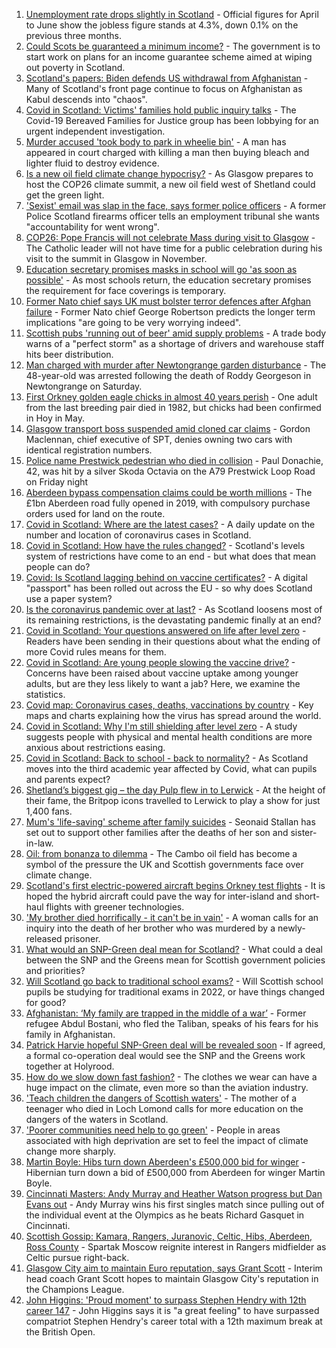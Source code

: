 1. [Unemployment rate drops slightly in Scotland](https://www.bbc.co.uk/news/uk-scotland-58241453) - Official figures for April to June show the jobless figure stands at 4.3%, down 0.1% on the previous three months.
2. [Could Scots be guaranteed a minimum income?](https://www.bbc.co.uk/news/uk-scotland-scotland-politics-58230375) - The government is to start work on plans for an income guarantee scheme aimed at wiping out poverty in Scotland.
3. [Scotland's papers: Biden defends US withdrawal from Afghanistan](https://www.bbc.co.uk/news/uk-scotland-58239029) - Many of Scotland's front page continue to focus on Afghanistan as Kabul descends into "chaos".
4. [Covid in Scotland: Victims' families hold public inquiry talks](https://www.bbc.co.uk/news/uk-scotland-58234070) - The Covid-19 Bereaved Families for Justice group has been lobbying for an urgent independent investigation.
5. [Murder accused 'took body to park in wheelie bin'](https://www.bbc.co.uk/news/uk-scotland-glasgow-west-58234921) - A man has appeared in court charged with killing a man then buying bleach and lighter fluid to destroy evidence.
6. [Is a new oil field climate change hypocrisy?](https://www.bbc.co.uk/news/uk-scotland-57762927) - As Glasgow prepares to host the COP26 climate summit, a new oil field west of Shetland could get the green light.
7. ['Sexist' email was slap in the face, says former police officers](https://www.bbc.co.uk/news/uk-scotland-58235507) - A former Police Scotland firearms officer tells an employment tribunal she wants "accountability for went wrong".
8. [COP26: Pope Francis will not celebrate Mass during visit to Glasgow](https://www.bbc.co.uk/news/uk-scotland-glasgow-west-58230893) - The Catholic leader will not have time for a public celebration during his visit to the summit in Glasgow in November.
9. [Education secretary promises masks in school will go 'as soon as possible'](https://www.bbc.co.uk/news/uk-scotland-58228512) - As most schools return, the education secretary promises the requirement for face coverings is temporary.
10. [Former Nato chief says UK must bolster terror defences after Afghan failure](https://www.bbc.co.uk/news/uk-scotland-scotland-politics-58230368) - Former Nato chief George Robertson predicts the longer term implications "are going to be very worrying indeed".
11. [Scottish pubs 'running out of beer' amid supply problems](https://www.bbc.co.uk/news/uk-scotland-scotland-business-58194011) - A trade body warns of a "perfect storm" as a shortage of drivers and warehouse staff hits beer distribution.
12. [Man charged with murder after Newtongrange garden disturbance](https://www.bbc.co.uk/news/uk-scotland-edinburgh-east-fife-58237541) - The 48-year-old was arrested following the death of Roddy Georgeson in Newtongrange on Saturday.
13. [First Orkney golden eagle chicks in almost 40 years perish](https://www.bbc.co.uk/news/uk-scotland-north-east-orkney-shetland-58229735) - One adult from the last breeding pair died in 1982, but chicks had been confirmed in Hoy in May.
14. [Glasgow transport boss suspended amid cloned car claims](https://www.bbc.co.uk/news/uk-scotland-glasgow-west-58228508) - Gordon Maclennan, chief executive of SPT, denies owning two cars with identical registration numbers.
15. [Police name Prestwick pedestrian who died in collision](https://www.bbc.co.uk/news/uk-scotland-glasgow-west-58231805) - Paul Donachie, 42, was hit by a silver Skoda Octavia on the A79 Prestwick Loop Road on Friday night
16. [Aberdeen bypass compensation claims could be worth millions](https://www.bbc.co.uk/news/uk-scotland-north-east-orkney-shetland-58232003) - The £1bn Aberdeen road fully opened in 2019, with compulsory purchase orders used for land on the route.
17. [Covid in Scotland: Where are the latest cases?](https://www.bbc.co.uk/news/uk-scotland-53511877) - A daily update on the number and location of coronavirus cases in Scotland.
18. [Covid in Scotland: How have the rules changed?](https://www.bbc.co.uk/news/uk-scotland-53166816) - Scotland's levels system of restrictions have come to an end - but what does that mean people can do?
19. [Covid: Is Scotland lagging behind on vaccine certificates?](https://www.bbc.co.uk/news/uk-scotland-57519070) - A digital "passport" has been rolled out across the EU - so why does Scotland use a paper system?
20. [Is the coronavirus pandemic over at last?](https://www.bbc.co.uk/news/uk-scotland-58112939) - As Scotland loosens most of its remaining restrictions, is the devastating pandemic finally at an end?
21. [Covid in Scotland: Your questions answered on life after level zero](https://www.bbc.co.uk/news/uk-scotland-58071989) - Readers have been sending in their questions about what the ending of more Covid rules means for them.
22. [Covid in Scotland: Are young people slowing the vaccine drive?](https://www.bbc.co.uk/news/uk-scotland-57915106) - Concerns have been raised about vaccine uptake among younger adults, but are they less likely to want a jab? Here, we examine the statistics.
23. [Covid map: Coronavirus cases, deaths, vaccinations by country](https://www.bbc.co.uk/news/world-51235105) - Key maps and charts explaining how the virus has spread around the world.
24. [Covid in Scotland: Why I'm still shielding after level zero](https://www.bbc.co.uk/news/uk-scotland-highlands-islands-58223749) - A study suggests people with physical and mental health conditions are more anxious about restrictions easing.
25. [Covid in Scotland: Back to school - back to normality?](https://www.bbc.co.uk/news/uk-scotland-58214870) - As Scotland moves into the third academic year affected by Covid, what can pupils and parents expect?
26. [Shetland’s biggest gig – the day Pulp flew in to Lerwick](https://www.bbc.co.uk/news/uk-scotland-north-east-orkney-shetland-57599869) - At the height of their fame, the Britpop icons travelled to Lerwick to play a show for just 1,400 fans.
27. [Mum's 'life-saving' scheme after family suicides](https://www.bbc.co.uk/news/uk-scotland-58185754) - Seonaid Stallan has set out to support other families after the deaths of her son and sister-in-law.
28. [Oil: from bonanza to dilemma](https://www.bbc.co.uk/news/uk-scotland-scotland-business-58195442) - The Cambo oil field has become a symbol of the pressure the UK and Scottish governments face over climate change.
29. [Scotland's first electric-powered aircraft begins Orkney test flights](https://www.bbc.co.uk/news/uk-scotland-north-east-orkney-shetland-58177865) - It is hoped the hybrid aircraft could pave the way for inter-island and short-haul flights with greener technologies.
30. ['My brother died horrifically - it can't be in vain'](https://www.bbc.co.uk/news/uk-scotland-north-east-orkney-shetland-58177868) - A woman calls for an inquiry into the death of her brother who was murdered by a newly-released prisoner.
31. [What would an SNP-Green deal mean for Scotland?](https://www.bbc.co.uk/news/uk-scotland-scotland-politics-58143753) - What could a deal between the SNP and the Greens mean for Scottish government policies and priorities?
32. [Will Scotland go back to traditional school exams?](https://www.bbc.co.uk/news/uk-scotland-58139111) - Will Scottish school pupils be studying for traditional exams in 2022, or have things changed for good?
33. [Afghanistan: ‘My family are trapped in the middle of a war’](https://www.bbc.co.uk/news/uk-scotland-58224887) - Former refugee Abdul Bostani, who fled the Taliban, speaks of his fears for his family in Afghanistan.
34. [Patrick Harvie hopeful SNP-Green deal will be revealed soon](https://www.bbc.co.uk/news/uk-scotland-58224149) - If agreed, a formal co-operation deal would see the SNP and the Greens work together at Holyrood.
35. [How do we slow down fast fashion?](https://www.bbc.co.uk/news/uk-scotland-58216479) - The clothes we wear can have a huge impact on the climate, even more so than the aviation industry.
36. ['Teach children the dangers of Scottish waters'](https://www.bbc.co.uk/news/uk-scotland-58199582) - The mother of a teenager who died in Loch Lomond calls for more education on the dangers of the waters in Scotland.
37. ['Poorer communities need help to go green'](https://www.bbc.co.uk/news/uk-scotland-58191576) - People in areas associated with high deprivation are set to feel the impact of climate change more sharply.
38. [Martin Boyle: Hibs turn down Aberdeen's £500,000 bid for winger](https://www.bbc.co.uk/sport/football/58241478) - Hibernian turn down a bid of £500,000 from Aberdeen for winger Martin Boyle.
39. [Cincinnati Masters: Andy Murray and Heather Watson progress but Dan Evans out](https://www.bbc.co.uk/sport/tennis/58241193) - Andy Murray wins his first singles match since pulling out of the individual event at the Olympics as he beats Richard Gasquet in Cincinnati.
40. [Scottish Gossip: Kamara, Rangers, Juranovic, Celtic, Hibs, Aberdeen, Ross County](https://www.bbc.co.uk/sport/football/58238315) - Spartak Moscow reignite interest in Rangers midfielder as Celtic pursue right-back.
41. [Glasgow City aim to maintain Euro reputation, says Grant Scott](https://www.bbc.co.uk/sport/football/58234321) - Interim head coach Grant Scott hopes to maintain Glasgow City's reputation in the Champions League.
42. [John Higgins: 'Proud moment' to surpass Stephen Hendry with 12th career 147](https://www.bbc.co.uk/sport/snooker/58232601) - John Higgins says it is "a great feeling" to have surpassed compatriot Stephen Hendry's career total with a 12th maximum break at the British Open.
